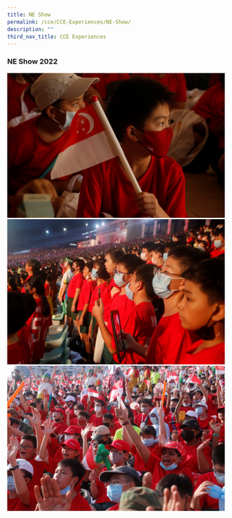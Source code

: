 ```yaml
---
title: NE Show
permalink: /cce/CCE-Experiences/NE-Show/
description: ""
third_nav_title: CCE Experiences
---
```

### NE Show 2022

![](/images/CCE/NE%20Show%202022/Picture4.jpg)
![](/images/CCE/NE%20Show%202022/Picture5.jpg)
![](/images/CCE/NE%20Show%202022/Picture6.jpg)